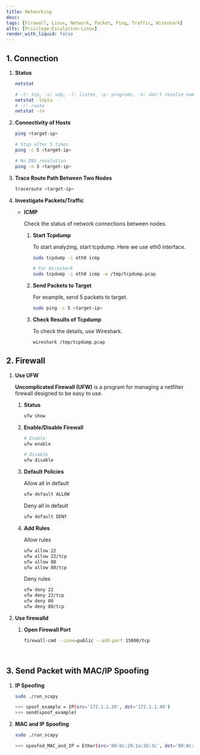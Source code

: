 ```yaml
---
title: Networking
desc:
tags: [Firewall, Linux, Network, Packet, Ping, Traffic, Wireshark]
alts: [Privilege-Escalation-Linux]
render_with_liquid: false
---
```


## 1. Connection

1. **Status**

    ```sh
    netstat

    # -t: tcp, -u: udp, -l: listen, -p: programs, -n: don't resolve names
    netstat -lnptu
    # -r: route
    netstat -rn
    ```

2. **Connectivity of Hosts**

    ```sh
    ping <target-ip>

    # Stop after 5 times
    ping -c 5 <target-ip>

    # No DNS resolution
    ping -n 3 <target-ip>
    ```

3. **Trace Route Path Between Two Nodes**

    ```sh
    traceroute <target-ip>
    ```

4. **Investigate Packets/Traffic**

    - **ICMP**

        Check the status of network connections between nodes.

        1. **Start Tcpdump**

            To start analyzing, start tcpdump.  Here we use eth0 interface.

            ```sh
            sudo tcpdump -i eth0 icmp

            # For Wireshark
            sudo tcpdump -i eth0 icmp -w /tmp/tcpdump.pcap
            ```

        2. **Send Packets to Target**

            For example, send 5 packets to target.

            ```sh
            sudo ping -c 5 <target-ip>
            ```

        3. **Check Results of Tcpdump**

            To check the details, use Wireshark.

            ```sh
            wireshark /tmp/tcpdump.pcap
            ```

## 2. Firewall

1. **Use UFW**

    **Uncomplicated Firewall (UFW)** is a program for managing a netfilter firewall designed to be easy to use.

    1. **Status**

        ```sh
        ufw show
        ```

    2. **Enable/Disable Firewall**

        ```sh
        # Enable
        ufw enable

        # Disable
        ufw disable
        ```

    3. **Default Policies**

        Allow all in default

        ```sh
        ufw default ALLOW
        ```

        Deny all in default

        ```sh
        ufw default DENY
        ```

    4. **Add Rules**

        Allow rules

        ```sh
        ufw allow 22
        ufw allow 22/tcp
        ufw allow 80
        ufw allow 80/tcp
        ```

        Deny rules

        ```sh
        ufw deny 22
        ufw deny 22/tcp
        ufw deny 80
        ufw deny 80/tcp
        ```

2. **Use firewalld**

    1. **Open Firewall Port**

        ```sh
        firewall-cmd --zone=public --add-port 15000/tcp
        ```

<br />

## 3. Send Packet with MAC/IP Spoofing

1. **IP Spoofing**

    ```sh
    sudo ./run_scapy

    >>> spoof_example = IP(src='172.1.1.20', dst='172.1.1.40')
    >>> send(spoof_example)
    ```

2. **MAC and IP Spoofing**

    ```sh
    sudo ./run_scapy

    >>> spoofed_MAC_and_IP = Ether(src='00:0c:29:1a:2b:3c', dst='00:0c:29:bd:da:cf', type=0x0800)/IP(src='172.1.1.24', dst='172.1.1.40')
    ```